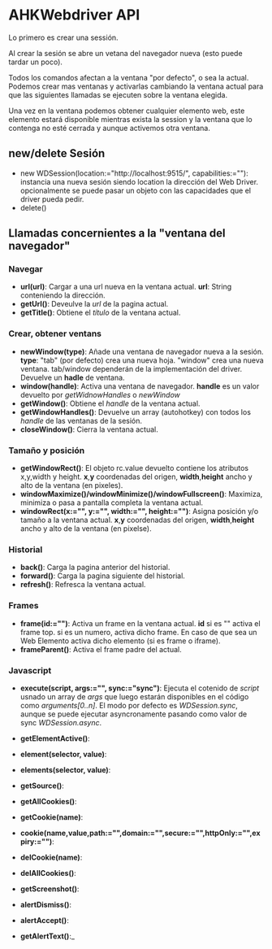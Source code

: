 # AHKWebdriver API

Lo primero es crear una sessión. 

Al crear la sesión se abre un vetana del navegador nueva (esto puede tardar un poco). 

Todos los comandos afectan a la ventana "por defecto", o sea la actual. Podemos crear mas ventanas y activarlas cambiando la ventana actual para que las siguientes llamadas se ejecuten sobre la ventana elegida.

Una vez en la ventana podemos obtener cualquier elemento web, este elemento estará disponible mientras exista la session y la ventana que lo contenga no esté cerrada y aunque activemos otra ventana.

## new/delete Sesión

* new WDSession(location:="http://localhost:9515/", capabilities:=""): instancia una nueva sesión siendo location la dirección del Web Driver. opcionalmente se puede pasar un objeto con las capacidades que el driver pueda pedir.
* delete()

## Llamadas concernientes a la "ventana del navegador"

### Navegar
* __url(url)__: Cargar a una url nueva en la ventana actual. __url__: String conteniendo la dirección. 
* __getUrl()__: Deveulve la _url_ de la pagina actual.
* __getTitle()__: Obtiene el _título_ de la ventana actual.

### Crear, obtener ventans
* __newWindow(type)__: Añade una ventana de navegador nueva a la sesión. __type__: "tab" (por defecto) crea una nueva hoja. "window" crea una nueva ventana. tab/window dependerán de la implementación del driver. Devuelve un __hadle__ de ventana.
* __window(handle)__:  Activa una ventana de navegador. __handle__ es un valor devuelto por _getWidnowHandles_ o _newWindow_
* __getWindow()__: Obtiene el _handle_ de la ventana actual.
* __getWindowHandles()__: Devuelve un array (autohotkey) con todos los _handle_ de las ventanas de la sesión.
* __closeWindow()__: Cierra la ventana actual.

### Tamaño y posición
* __getWindowRect()__: El objeto rc.value devuelto contiene los atributos x,y,width y height. __x__,__y__ coordenadas del origen, __width__,__height__ ancho y alto de la ventana (en pixeles).
* __windowMaximize()/windowMinimize()/windowFullscreen()__: Maximiza, minimiza o pasa a pantalla completa la ventana actual.
* __windowRect(x:="", y:="", width:="", height:="")__: Asigna posición y/o tamaño a la ventana actual. __x__,__y__ coordenadas del origen, __width__,__height__ ancho y alto de la ventana (en pixelse).

### Historial
* __back()__: Carga la pagina anterior del historial.
* __forward()__: Carga la pagina siguiente del historial.
* __refresh()__: Refresca la ventana actual.

### Frames
* __frame(id:="")__: Activa un frame en la ventana actual. __id__ si es "" activa el frame top. si es un numero, activa dicho frame. En caso de que sea un Web Elemento activa dicho elemento (si es frame o iframe).
* __frameParent()__: Activa el frame padre del actual.

### Javascript
* __execute(script, args:="", sync:="sync")__: Ejecuta el cotenido de _script_ usnado un array de _args_ que luego estarán disponibles en el código como _arguments[0..n]_. El modo por defecto es _WDSession.sync_, aunque se puede ejecutar asyncronamente pasando como valor de sync _WDSession.async_.



* __getElementActive()__:
* __element(selector, value)__:
* __elements(selector, value)__:
* __getSource()__:
* __getAllCookies()__:
* __getCookie(name)__:
* __cookie(name,value,path:="",domain:="",secure:="",httpOnly:="",expiry:="")__:
* __delCookie(name)__:
* __delAllCookies()__:
* __getScreenshot()__:
* __alertDismiss()__:
* __alertAccept()__:
* __getAlertText()__:_
